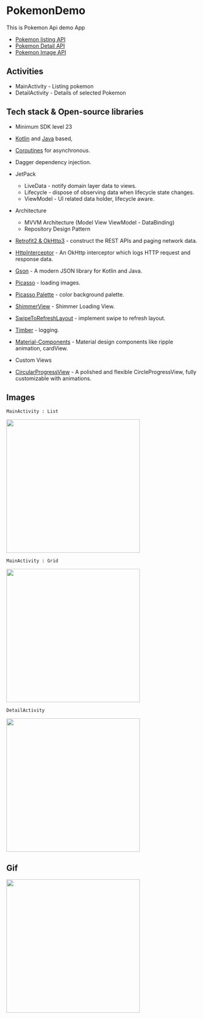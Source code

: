 # PokemonDemo
 This is Pokemon Api demo App
 
 - [Pokemon listing API](https://pokeapi.co/api/v2/pokemon?limit=20&offset=0)
 - [Pokemon Detail API](https://pokeapi.co/api/v2/pokemon/bulbasaur)
 - [Pokemon Image API](https://pokeres.bastionbot.org/images/pokemon/1.png)
 
 ## Activities
 - MainActivity - Listing pokemon
 - DetailActivity - Details of selected Pokemon
 
 ## Tech stack & Open-source libraries
 - Minimum SDK level 23
 - [Kotlin](https://kotlinlang.org/) and [Java](https://www.java.com/en/) based, 
 - [Coroutines](https://github.com/Kotlin/kotlinx.coroutines) for asynchronous.
 - Dagger dependency injection.
 
 - JetPack
   - LiveData - notify domain layer data to views.
   - Lifecycle - dispose of observing data when lifecycle state changes.
   - ViewModel - UI related data holder, lifecycle aware.
   
 - Architecture
   - MVVM Architecture (Model View ViewModel - DataBinding)
   - Repository Design Pattern
  
 - [Retrofit2 & OkHttp3](https://github.com/square/retrofit) - construct the REST APIs and paging network data.
 - [HttpInterceptor](https://github.com/square/okhttp/tree/master/okhttp-logging-interceptor) - An OkHttp interceptor which logs HTTP request and response data.
 - [Gson](https://github.com/google/gson) - A modern JSON library for Kotlin and Java.
 - [Picasso](https://github.com/square/picasso) - loading images.
 - [Picasso Palette](https://github.com/florent37/PicassoPalette) - color background palette.
 - [ShimmerView](https://github.com/facebook/shimmer-android) - Shimmer Loading View.
 - [SwipeToRefreshLayout](https://developer.android.com/jetpack/androidx/releases/swiperefreshlayout) - implement swipe to refresh layout.
 - [Timber](https://github.com/JakeWharton/timber) - logging.
 - [Material-Components](https://github.com/material-components/material-components-android) - Material design components like ripple animation, cardView.
 - Custom Views
 - [CircularProgressView](https://github.com/rahatarmanahmed/CircularProgressView) - A polished and flexible CircleProgressView, fully customizable with animations.

## Images

```MainActivity : List```


<img src="images/1.png" width="350"/>


```MainActivity : Grid```


<img src="images/2.png" width="350"/>


```DetailActivity```


<img src="images/3.png" width="350"/>



## Gif
<img src="images/app.gif" width="350"/>
